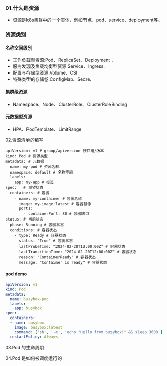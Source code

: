 ### 01.什么是资源
- 资源是k8s集群中的一个实体，例如节点、pod、service、deployment等。
### 资源类别
#### 名称空间级别
- 工作负载型资源:Pod、ReplicaSet、Deployment .
- 服务发现及负载均衡型资源:Service、Ingress.
- 配置与存储型资源:Volume、CSl
- 特殊类型的存储卷:ConfigMap、Secre.
#### 集群级资源
- Namespace、Node、ClusterRole、ClusterRoleBinding
#### 元数据型资源
- HPA、PodTemplate、LimitRange


02.资源清单的编写
```
apiVersion: v1 # group/apiversion 接口组/版本
kind: Pod # 资源类型
metadata: # 元数据
  name: my-pod # 资源名称
  namespace: default # 名称空间
  labels:
    app: my-app # 标签
spec:   # 期望状态
  containers: # 容器
    - name: my-container # 容器名称
      image: my-image:latest # 容器镜像
      ports:
        - containerPort: 80 # 容器端口
status: # 当前状态
  phase: Running # 容器状态
  conditions: # 容器状态
    - type: Ready # 容器状态
      status: "True" # 容器状态
      lastProbeTime: "2024-02-20T12:00:00Z" # 容器状态
      lastTransitionTime: "2024-02-20T12:00:00Z" # 容器状态
      reason: "ContainerReady" # 容器状态
      message: "Container is ready" # 容器状态
```
#### pod demo
```yaml
apiVersion: v1
kind: Pod
metadata:
  name: busybox-pod
  labels:
    app: busybox
spec:
  containers:
  - name: busybox
    image: busybox:latest
    command: ['sh', '-c', 'echo "Hello from busybox!" && sleep 3600']
  restartPolicy: Always
```



03.Pod 的生命周期

04.Pod 是如何被调度运行的